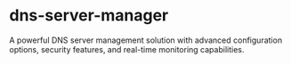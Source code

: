 # dns-server-manager
A powerful DNS server management solution with advanced configuration options, security features, and real-time monitoring capabilities.
